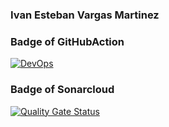 ### Ivan Esteban Vargas Martinez

### Badge of GitHubAction
[![DevOps](https://github.com/estedosunidos/IWMG-DEVOPS-IVAN-VARGAS/actions/workflows/CI.yml/badge.svg?branch=develop)](https://github.com/estedosunidos/IWMG-DEVOPS-IVAN-VARGAS/actions/workflows/CI.yml)

### Badge of Sonarcloud
[![Quality Gate Status](https://sonarcloud.io/api/project_badges/measure?project=ivanvargas_devops_9&metric=alert_status)](https://sonarcloud.io/summary/new_code?id=ivanvargas_devops_9)